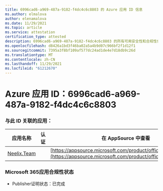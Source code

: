 ```yaml
---
title: 6996cad6-a969-487a-9182-f4dc4c6c8803 的 Azure 应用 ID 信息
ms.author: elmalova
author: elenamalova
ms.date: 11/29/2021
ms.topic: article
ms.service: attestation
certification_type: attested
description: 6996cad6-a969-487a-9182-f4dc4c6c8803 的所有可用安全性和合规性信息。
ms.openlocfilehash: d8426a1bd3f46ba02a5a4b9d07c966bf2f1d12f1
ms.sourcegitcommit: 7395a3f8bf109af577dc24ad1de4e7d18db9c26d
ms.translationtype: MT
ms.contentlocale: zh-CN
ms.lasthandoff: 11/29/2021
ms.locfileid: "61212670"
---
```

# <a name="azure-app-id-6996cad6-a969-487a-9182-f4dc4c6c8803"></a>Azure 应用 ID：6996cad6-a969-487a-9182-f4dc4c6c8803


### <a name="apps-associated-with-this-id"></a>与此 ID 关联的应用：
| **应用名称** | **认证** | **在 AppSource 中查看** |
|--------------|---------------|-----------------------|
| [Neelix.Team](https://docs.microsoft.com/microsoft-365-app-certification/forward/WA200003047) |  | [https://appsource.microsoft.com/product/office/WA200003047](https://appsource.microsoft.com/product/office/WA200003047) |

### <a name="microsoft-365-app-compliance-status"></a>Microsoft 365应用合规性状态
- Publisher证明状态：已完成
